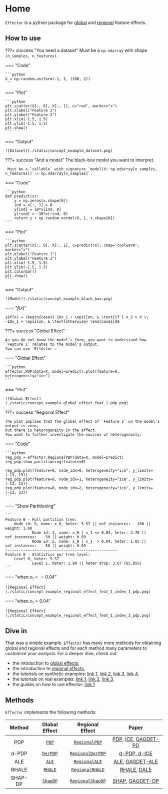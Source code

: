 # Home

`Effector` is a python package for [global](./global_effect_intro/) and [regional](.regional_effect_intro/) feature effects.

## How to use

???+ success "You need a dataset"
     Must be a `np.ndarray` with shape `(n_samples, n_features)`.

=== "Code"

    ```python
    X = np.random.uniform(-1, 1, (100, 2))
    ```

=== "Plot"

    ```python
    plt.scatter(X[:, 0], X[:, 1], c="red", marker="x")
    plt.xlabel("Feature 1")
    plt.ylabel("Feature 2")
    plt.xlim(-1.5, 1.5)
    plt.ylim(-1.5, 1.5)
    plt.show()
    ```

=== "Output"
    
    ![Dataset](./static/concept_example_dataset.png)

???+ success "And a model"
     The black-box model you want to interpret.

     Must be a `callable` with signature `model(X: np.ndarray[n_samples, n_features]) -> np.ndarray[n_samples]`.


=== "Code"

    ```python
    def predict(x):
        y = np.zeros(x.shape[0])
        ind = x[:, 1] > 0
        y[ind] = 10*x[ind, 0]
        y[~ind] = -10*x[~ind, 0]
        return y + np.random.normal(0, 1, x.shape[0])
    ```

=== "Plot"

    ```python
    plt.scatter(X[:, 0], X[:, 1], c=predict(X), cmap="coolwarm", marker="x")
    plt.xlabel("Feature 1")
    plt.ylabel("Feature 2")
    plt.xlim(-1.5, 1.5)
    plt.ylim(-1.5, 1.5)
    plt.colorbar()
    plt.show()
    ```

=== "Output"

    ![Model](./static/concept_example_black_box.png)

=== "$f(x)$"
   
    $$f(x) = \begin{cases} 10x_1 + \epsilon, & \text{if } x_2 > 0 \\ -10x_1 + \epsilon, & \text{otherwise} \end{cases}$$    

???+ success "Global Effect"

    As you do not know the model's form, you want to understand how `Feature 1` relates to the model's output. 
    You can use `Effector`:

=== "Global Effect"

    ```python
    effector.PDP(data=X, model=predict).plot(feature=0, heterogeneity="ice")
    ```

=== "Plot"

    ![Global Effect](./static/concept_example_global_effect_feat_1_pdp.png)

???+ success "Regional Effect"

    The plot implies that the global effect of `Feature 1` on the model's output is zero,
    but there is heterogeneity in the effect.
    You want to further investigate the sources of heterogeneity:

=== "Code"

    ```python
    reg_pdp = effector.RegionalPDP(data=X, model=predict)
    reg_pdp.show_partitioning(feature=0)

    reg_pdp.plot(feature=0, node_idx=0, heterogeneity="ice", y_limits=(-13, 13))
    reg_pdp.plot(feature=0, node_idx=1, heterogeneity="ice", y_limits=(-13, 13))
    reg_pdp.plot(feature=0, node_idx=2, heterogeneity="ice", y_limits=(-13, 13))
    ```

=== "Show Partitioning"
    
    ```
    Feature 0 - Full partition tree:
        Node id: 0, name: x_0, heter: 5.57 || nof_instances:   100 || weight: 1.00
                Node id: 1, name: x_0 | x_1 <= 0.04, heter: 2.78 || nof_instances:    50 || weight: 0.50
                Node id: 2, name: x_0 | x_1  > 0.04, heter: 1.03 || nof_instances:    50 || weight: 0.50
    --------------------------------------------------
    Feature 0 - Statistics per tree level:
        Level 0, heter: 5.57
                Level 1, heter: 1.90 || heter drop: 3.67 (65.85%)
    ```

=== "when $x_1 <= 0.04$"

    ![Regional Effect](./static/concept_example_regional_effect_feat_1_index_1_pdp.png)

=== "when $x_1 > 0.04$"

    ![Regional Effect](./static/concept_example_regional_effect_feat_1_index_2_pdp.png)

## Dive in

That was a simple example. 
`Effector` has many more methods for obtaining global and regional effects
and 
for each method many parameters to customize your analysis:
For a deeper dive, check out:

- the intoduction to [global effects](./global_effect_intro/),
- the introduction to [regional effects](./regional_effect_intro/),
- the tutorials on synthetic examples: [link 1](/Tutorials/synthetic-examples/01_linear_model/), [link 2](/Tutorials/synthetic-examples/02_global_effect_methods_comparison/), [link 3](/Tutorials/synthetic-examples/03_regional_effects_synthetic_f/), [link 4](/Tutorials/synthetic-examples/04_regional_effects_real_f/),
- the tutorials on real examples: [link 1](/Tutorials/real-examples/01_bike_sharing/), [link 2](/Tutorials/real-examples/02_bike_sharing_global_effect/), [link 3](/Tutorials/real-examples/03_bike_sharing_dataset/).
- the guides on how to use effector: [link 1](/Guides/wrap_models/)

## Methods

`Effector` implements the following methods:

|  Method  |                      Global Effect                      |                                 Regional Effect                                 |                                                                       Paper                                                                        |                                                                                                                                
|:--------:|:-------------------------------------------------------:|:-------------------------------------------------------------------------------:|:--------------------------------------------------------------------------------------------------------------------------------------------------:|
|   PDP    |     [`PDP`](./api/#effector.global_effect_pdp.PDP)      |        [`RegionalPDP`](./api/#effector.regional_effect_pdp.RegionalPDP)         | [PDP](https://projecteuclid.org/euclid.aos/1013203451), [ICE](https://arxiv.org/abs/1309.6392), [GAGDET-PD](https://arxiv.org/pdf/2306.00541.pdf)  |
|  d-PDP   |  [`DerPDP`](./api/#effector.global_effect_pdp.DerPDP)   |     [`RegionalDerPDP`](./api/#effector.regional_effect_pdp.RegionalDerPDP)      |                                                  [d-PDP, d-ICE](https://arxiv.org/abs/1309.6392)                                                   | 
|   ALE    |     [`ALE`](./api/#effector.global_effect_ale.ALE)      |        [`RegionalALE`](./api/#effector.regional_effect_ale.RegionalALE)         |                [ALE](https://academic.oup.com/jrsssb/article/82/4/1059/7056085), [GAGDET-ALE](https://arxiv.org/pdf/2306.00541.pdf)                |                                                                                    
|  RHALE   |   [`RHALE`](./api/#effector.global_effect_ale.RHALE)    |      [`RegionalRHALE`](./api/#effector.regional_effect_ale.RegionalRHALE)       |         [RHALE](https://ebooks.iospress.nl/doi/10.3233/FAIA230354), [DALE](https://proceedings.mlr.press/v189/gkolemis23a/gkolemis23a.pdf)         |
| SHAP-DP  |  [`ShapDP`](./api/#effector.global_effect_shap.ShapDP)  |     [`RegionalShapDP`](./api/#effector.regional_effect_shap.RegionalShapDP)     | [SHAP](https://papers.nips.cc/paper/7062-a-unified-approach-to-interpreting-model-predictions), [GAGDET-DP](https://arxiv.org/pdf/2306.00541.pdf)  |

